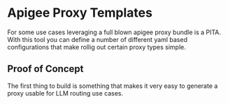 # Apigee Proxy Templates
For some use cases leveraging a full blown apigee proxy bundle is a PITA. With this tool you can define
a number of different yaml based configurations that make rollig out certain proxy types simple.

## Proof of Concept
The first thing to build is something that makes it very easy to generate a proxy usable for LLM routing
use cases.
